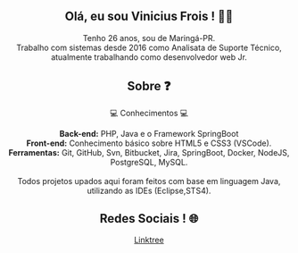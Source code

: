 <h2 align="center">Olá, eu sou Vinicius Frois ! 👨‍💻 </h2>
<p align="center">Tenho 26 anos, sou de Maringá-PR.<br>Trabalho com sistemas desde 2016 como Analisata de Suporte Técnico, atualmente trabalhando como desenvolvedor web Jr.</p>

<h2 align="center"> Sobre ❓</h2>
<p align="center">💻 Conhecimentos 💻</p>
<p align="center"><b>Back-end:</b> PHP, Java e o Framework SpringBoot<br>
<b>Front-end:</b> Conhecimento básico sobre HTML5 e CSS3 (VSCode).<br>
<b>Ferramentas:</b> Git, GitHub, Svn, Bitbucket, Jira, SpringBoot, Docker, NodeJS, PostgreSQL, MySQL.<br><br>
Todos projetos upados aqui foram feitos com base em linguagem Java, utilizando as IDEs (Eclipse,STS4).<br>

<h2 align="center">Redes Sociais ! 🌐</h2>
<p align="center"><a href="https://linktr.ee/vinifrois">Linktree</a></p>
